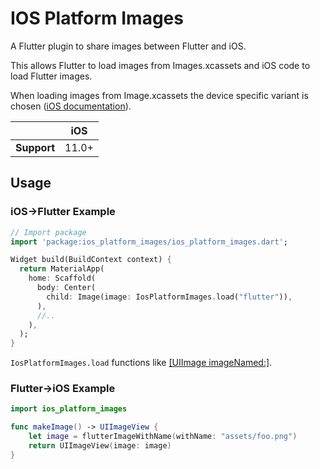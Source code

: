 # IOS Platform Images

A Flutter plugin to share images between Flutter and iOS.

This allows Flutter to load images from Images.xcassets and iOS code to load
Flutter images.

When loading images from Image.xcassets the device specific variant is chosen
([iOS documentation](https://developer.apple.com/design/human-interface-guidelines/ios/icons-and-images/image-size-and-resolution/)).

|             | iOS   |
|-------------|-------|
| **Support** | 11.0+ |

## Usage

### iOS->Flutter Example

``` dart
// Import package
import 'package:ios_platform_images/ios_platform_images.dart';

Widget build(BuildContext context) {
  return MaterialApp(
    home: Scaffold(
      body: Center(
        child: Image(image: IosPlatformImages.load("flutter")),
      ),
      //..
    ),
  );
}
```

`IosPlatformImages.load` functions like [[UIImage imageNamed:]](https://developer.apple.com/documentation/uikit/uiimage/1624146-imagenamed).

### Flutter->iOS Example

```swift
import ios_platform_images

func makeImage() -> UIImageView {
    let image = flutterImageWithName(withName: "assets/foo.png")
    return UIImageView(image: image)
}
```
